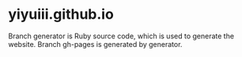 # yiyuiii.github.io
Branch generator is Ruby source code, which is used to generate the website.
Branch gh-pages is generated by generator.
